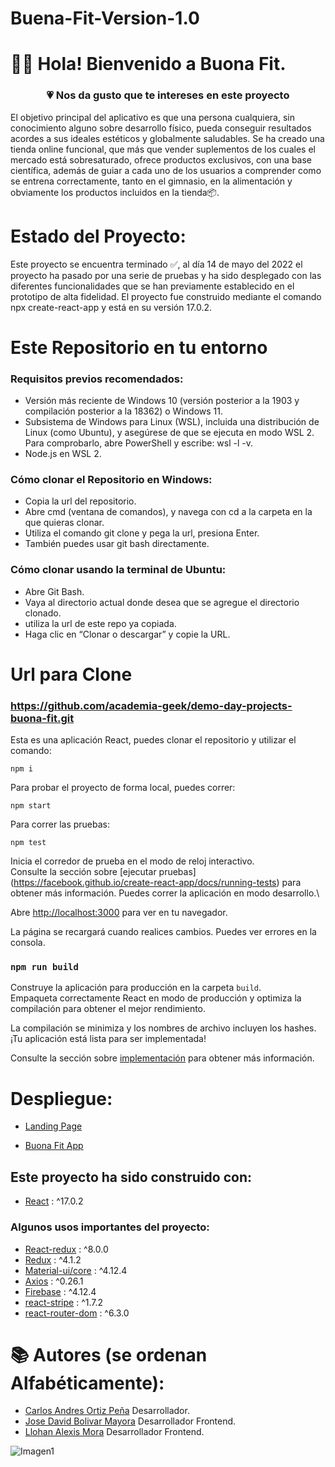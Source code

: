 # Buena-Fit-Version-1.0

# 👋🏼 Hola! Bienvenido a Buona Fit.

<h3 align="center"><strong>💗 Nos da gusto que te intereses en este proyecto</strong></h3>

El objetivo principal del aplicativo es que una persona cualquiera, sin conocimiento alguno sobre desarrollo físico, pueda conseguir resultados acordes a sus ideales estéticos y globalmente saludables. Se ha creado una tienda online funcional, que más que vender suplementos de los cuales el mercado está sobresaturado, ofrece productos exclusivos, con una base científica, además de guiar a cada uno de los usuarios a comprender como se entrena correctamente, tanto en el gimnasio, en la alimentación y obviamente los productos incluidos en la tienda📦. 

# Estado del Proyecto:

Este proyecto se encuentra terminado ✅, al día 14 de mayo del 2022 el proyecto ha pasado por una serie de pruebas y ha sido desplegado con las diferentes funcionalidades que se han previamente establecido en el prototipo de alta fidelidad. El proyecto fue construido mediante el comando npx create-react-app y está en su versión 17.0.2.

# Este Repositorio en tu entorno

### Requisitos previos recomendados:

-  Versión más reciente de Windows 10 (versión posterior a la 1903 y compilación posterior a la 18362) o Windows 11.
-  Subsistema de Windows para Linux (WSL), incluida una distribución de Linux (como Ubuntu), y asegúrese de que se ejecuta en modo WSL 2. Para comprobarlo, abre PowerShell y escribe: wsl -l -v.
-   Node.js en WSL 2.

### Cómo clonar el Repositorio en Windows:

- Copia la url del repositorio.
- Abre cmd (ventana de comandos), y navega con cd a la carpeta en la que quieras clonar.
- Utiliza el comando git clone y pega la url, presiona Enter.
- También puedes usar git bash directamente.

### Cómo clonar usando la terminal de Ubuntu:

- Abre Git Bash.
- Vaya al directorio actual donde desea que se agregue el directorio clonado.
- utiliza la url de este repo ya copiada.
- Haga clic en “Clonar o descargar” y copie la URL.

# Url para Clone

### https://github.com/academia-geek/demo-day-projects-buona-fit.git

Esta es una aplicación React, puedes clonar el repositorio y utilizar el comando:

```
npm i
```

Para probar el proyecto de forma local, puedes correr:

```
npm start
```
Para correr las pruebas:

```
npm test
```
Inicia el corredor de prueba en el modo de reloj interactivo.\
Consulte la sección sobre [ejecutar pruebas] (https://facebook.github.io/create-react-app/docs/running-tests) para obtener más información.
Puedes correr la aplicación en modo desarrollo.\

Abre [http://localhost:3000](http://localhost:3000) para ver en tu navegador.


La página se recargará cuando realices cambios. Puedes ver errores en la consola.

### `npm run build`

Construye la aplicación para producción en la carpeta `build`.\
Empaqueta correctamente React en modo de producción y optimiza la compilación para obtener el mejor rendimiento.

La compilación se minimiza y los nombres de archivo incluyen los hashes.\
¡Tu aplicación está lista para ser implementada!

Consulte la sección sobre [implementación](https://facebook.github.io/create-react-app/docs/deployment) para obtener más información.

# Despliegue:

- [Landing Page](https://buona-fit-landing-page.vercel.app/)

- [Buona Fit App](https://buena-fit-version-1-0.vercel.app/login)

## Este proyecto ha sido construido con:

* [React](https://es.reactjs.org/) : ^17.0.2 

### Algunos usos importantes del proyecto:

* [React-redux](https://react-redux.js.org/) : ^8.0.0 
* [Redux](https://es.redux.js.org/) : ^4.1.2 
* [Material-ui/core](https://v4.mui.com/) : ^4.12.4 
* [Axios](https://axios-http.com/docs/intro) : ^0.26.1 
* [Firebase](https://firebase.google.com/?hl=es-419&gclsrc=ds&gclsrc=ds&gclid=COnbgfSr2fcCFUyqHwod35UPTA) : ^4.12.4 
* [react-stripe](https://stripe.com/docs/stripe-js/react) : ^1.7.2 
* [react-router-dom](https://v5.reactrouter.com/web/guides/quick-start) : ^6.3.0 


# 📚 Autores (se ordenan Alfabéticamente):

- [Carlos Andres Ortiz Peña](https://github.com/CAndres438) Desarrollador.
- [Jose David Bolivar Mayora](https://github.com/josedbolivarma) Desarrollador Frontend. 
- [Llohan Alexis Mora](https://github.com/BaKai209) Desarrollador Frontend.

![Imagen1](https://user-images.githubusercontent.com/74075195/168011072-0e0c98e0-1dfd-4cfb-a9c4-cbf9e376bba1.png)
